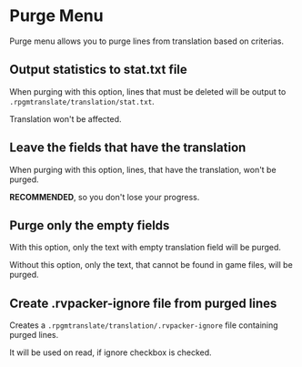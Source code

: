 # Purge Menu

Purge menu allows you to purge lines from translation based on criterias.

## Output statistics to stat.txt file

When purging with this option, lines that must be deleted will be output to `.rpgmtranslate/translation/stat.txt`.

Translation won't be affected.

## Leave the fields that have the translation

When purging with this option, lines, that have the translation, won't be purged.

**RECOMMENDED**, so you don't lose your progress.

## Purge only the empty fields

With this option, only the text with empty translation field will be purged.

Without this option, only the text, that cannot be found in game files, will be purged.

## Create .rvpacker-ignore file from purged lines

Creates a `.rpgmtranslate/translation/.rvpacker-ignore` file containing purged lines.

It will be used on read, if ignore checkbox is checked.
